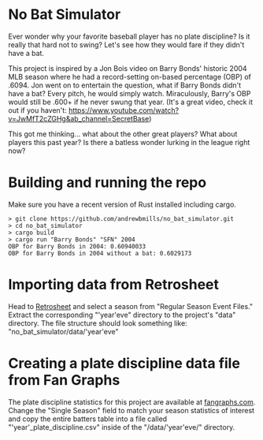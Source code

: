 # No Bat Simulator

Ever wonder why your favorite baseball player has no plate discipline? Is it really that hard not to swing? Let's see how they would fare if they didn't have a bat.

This project is inspired by a Jon Bois video on Barry Bonds' historic 2004 MLB season where he had a record-setting on-based percentage (OBP) of .6094.  Jon went on to entertain the question, what if Barry Bonds didn't have a bat?  Every pitch, he would simply watch.  Miraculously, Barry's OBP would still be .600+ if he never swung that year.  (It's a great video, check it out if you haven't: https://www.youtube.com/watch?v=JwMfT2cZGHg&ab_channel=SecretBase)

This got me thinking... what about the other great players?  What about players this past year?  Is there a batless wonder lurking in the league right now?

# Building and running the repo

Make sure you have a recent version of Rust installed including cargo.
```
> git clone https://github.com/andrewbmills/no_bat_simulator.git
> cd no_bat_simulator
> cargo build
> cargo run "Barry Bonds" "SFN" 2004
OBP for Barry Bonds in 2004: 0.60940033
OBP for Barry Bonds in 2004 without a bat: 0.6029173
```

# Importing data from Retrosheet

Head to [Retrosheet](https://www.retrosheet.org/game.htm) and select a season from "Regular Season Event Files."  Extract the corresponding "'year'eve" directory to the project's "data" directory.  The file structure should look something like: "no_bat_simulator/data/'year'eve"

# Creating a plate discipline data file from Fan Graphs

The plate discipline statistics for this project are available at [fangraphs.com](https://www.fangraphs.com/leaders/major-league?pos=all&stats=bat&lg=all&qual=y&type=5&month=0&ind=0&team=0&rost=0&age=0&filter=&player=&startdate=&enddate=&pageitems=2000000000&season1=2023&season=2023).  Change the "Single Season" field to match your season statistics of interest and copy the entire batters table into a file called "'year'_plate_discipline.csv" inside of the "/data/'year'eve/" directory.